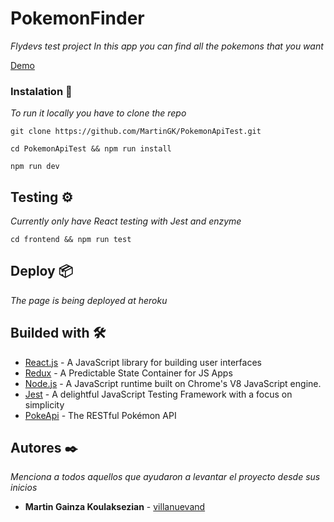 # PokemonFinder

_Flydevs test project_
_In this app you can find all the pokemons that you want_

 [Demo](https://pokemonfinder-martingk.herokuapp.com/)


<!-- ## Starting 🚀 -->

### Instalation 🔧

_To run it locally you have to clone the repo_

```
git clone https://github.com/MartinGK/PokemonApiTest.git
```

```
cd PokemonApiTest && npm run install
```

```
npm run dev
```

## Testing ⚙️

_Currently only have React testing with Jest and enzyme_


```
cd frontend && npm run test
```

<!-- ### Analice las pruebas end-to-end 🔩

_Explica que verifican estas pruebas y por qué_

```
Da un ejemplo
``` -->
<!-- 
### Y las pruebas de estilo de codificación ⌨️

_Explica que verifican estas pruebas y por qué_

```
Da un ejemplo
``` -->

## Deploy 📦

_The page is being deployed at heroku_

## Builded with 🛠️

* [React.js](https://reactjs.org/) - A JavaScript library for building user interfaces
* [Redux](https://redux.js.org/) - A Predictable State Container for JS Apps
* [Node.js](https://nodejs.org/en/) - A JavaScript runtime built on Chrome's V8 JavaScript engine.
* [Jest](https://jestjs.io/) - A delightful JavaScript Testing Framework with a focus on simplicity
* [PokeApi](https://pokeapi.co/) - The RESTful Pokémon API

## Autores ✒️

_Menciona a todos aquellos que ayudaron a levantar el proyecto desde sus inicios_

* **Martin Gainza Koulaksezian** - [villanuevand](https://github.com/MartinGK)